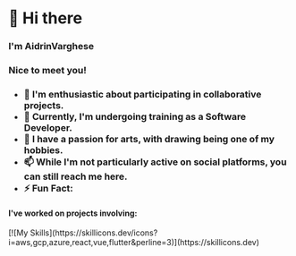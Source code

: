 <h1>👋 Hi there</h1>
<h3>I'm AidrinVarghese<h3>
<h3>Nice to meet you!<h3>
<ul>
  <li>👀 I'm enthusiastic about participating in collaborative projects.</li>
  <li>🌱 Currently, I'm undergoing training as a Software Developer.</li>
  <li>💞️ I have a passion for arts, with drawing being one of my hobbies.</li>
  <li>📫 While I'm not particularly active on social platforms, you can still reach me here.</li>
  <li>⚡ Fun Fact: </li>
</ul>
<h4>I've worked on projects involving:</h4>
[![My Skills](https://skillicons.dev/icons?i=aws,gcp,azure,react,vue,flutter&perline=3)](https://skillicons.dev)
